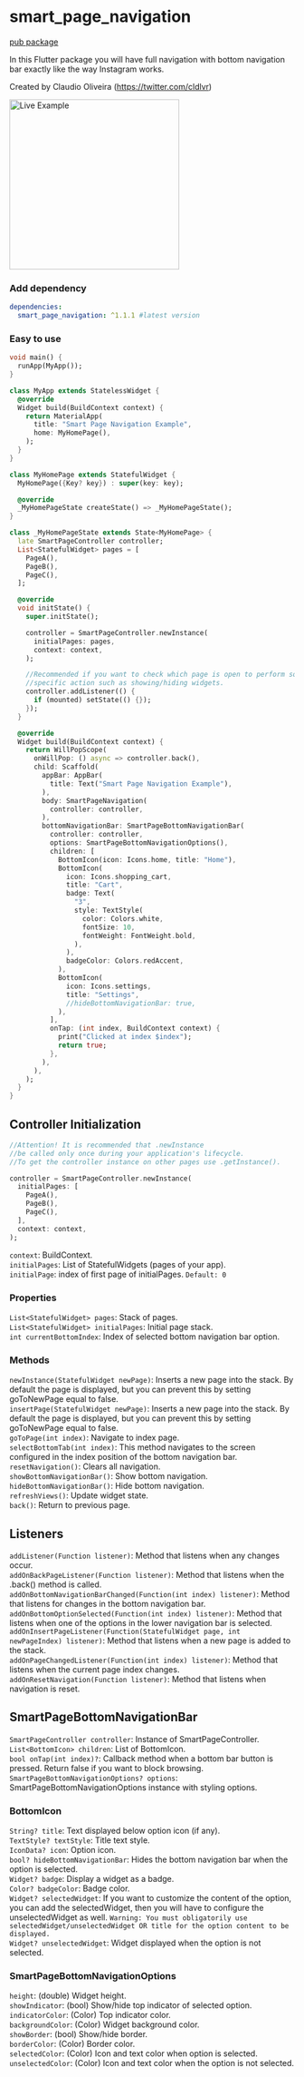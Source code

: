 # smart_page_navigation

[pub package](https://pub.dartlang.org/packages/smart_page_navigation)

In this Flutter package you will have full navigation with bottom navigation bar exactly like the way Instagram works.

Created by Claudio Oliveira (https://twitter.com/cldlvr)

<img src="https://github.com/claudiooliveira/smart_page_navigation/blob/main/live_example.gif?raw=true" alt="Live Example" width="300"/>

### Add dependency

```yaml
dependencies:
  smart_page_navigation: ^1.1.1 #latest version
```

### Easy to use

```dart
void main() {
  runApp(MyApp());
}

class MyApp extends StatelessWidget {
  @override
  Widget build(BuildContext context) {
    return MaterialApp(
      title: "Smart Page Navigation Example",
      home: MyHomePage(),
    );
  }
}

class MyHomePage extends StatefulWidget {
  MyHomePage({Key? key}) : super(key: key);

  @override
  _MyHomePageState createState() => _MyHomePageState();
}

class _MyHomePageState extends State<MyHomePage> {
  late SmartPageController controller;
  List<StatefulWidget> pages = [
    PageA(),
    PageB(),
    PageC(),
  ];

  @override
  void initState() {
    super.initState();

    controller = SmartPageController.newInstance(
      initialPages: pages,
      context: context,
    );

    //Recommended if you want to check which page is open to perform some
    //specific action such as showing/hiding widgets.
    controller.addListener(() {
      if (mounted) setState(() {});
    });
  }

  @override
  Widget build(BuildContext context) {
    return WillPopScope(
      onWillPop: () async => controller.back(),
      child: Scaffold(
        appBar: AppBar(
          title: Text("Smart Page Navigation Example"),
        ),
        body: SmartPageNavigation(
          controller: controller,
        ),
        bottomNavigationBar: SmartPageBottomNavigationBar(
          controller: controller,
          options: SmartPageBottomNavigationOptions(),
          children: [
            BottomIcon(icon: Icons.home, title: "Home"),
            BottomIcon(
              icon: Icons.shopping_cart,
              title: "Cart",
              badge: Text(
                "3",
                style: TextStyle(
                  color: Colors.white,
                  fontSize: 10,
                  fontWeight: FontWeight.bold,
                ),
              ),
              badgeColor: Colors.redAccent,
            ),
            BottomIcon(
              icon: Icons.settings,
              title: "Settings",
              //hideBottomNavigationBar: true,
            ),
          ],
          onTap: (int index, BuildContext context) {
            print("Clicked at index $index");
            return true;
          },
        ),
      ),
    );
  }
}
```

## Controller Initialization

```dart
//Attention! It is recommended that .newInstance 
//be called only once during your application's lifecycle.
//To get the controller instance on other pages use .getInstance().

controller = SmartPageController.newInstance(
  initialPages: [
    PageA(),
    PageB(),
    PageC(),
  ],
  context: context,
);
```

`context`: BuildContext.\
`initialPages`: List of StatefulWidgets (pages of your app).\
`initialPage`: index of first page of initialPages. `Default: 0`

### Properties

`List<StatefulWidget> pages`: Stack of pages.\
`List<StatefulWidget> initialPages`: Initial page stack.\
`int currentBottomIndex`: Index of selected bottom navigation bar option.

### Methods

`newInstance(StatefulWidget newPage)`: Inserts a new page into the stack. By default the page is displayed, but you can prevent this by setting goToNewPage equal to false.\
`insertPage(StatefulWidget newPage)`: Inserts a new page into the stack. By default the page is displayed, but you can prevent this by setting goToNewPage equal to false.\
`goToPage(int index)`: Navigate to index page.\
`selectBottomTab(int index)`: This method navigates to the screen configured in the index position of the bottom navigation bar.\
`resetNavigation()`: Clears all navigation.\
`showBottomNavigationBar()`: Show bottom navigation.\
`hideBottomNavigationBar()`: Hide bottom navigation.\
`refreshViews()`: Update widget state.\
`back()`: Return to previous page.

## Listeners

`addListener(Function listener)`: Method that listens when any changes occur.\
`addOnBackPageListener(Function listener)`: Method that listens when the .back() method is called.\
`addOnBottomNavigationBarChanged(Function(int index) listener)`: Method that listens for changes in the bottom navigation bar.\
`addOnBottomOptionSelected(Function(int index) listener)`: Method that listens when one of the options in the lower navigation bar is selected.\
`addOnInsertPageListener(Function(StatefulWidget page, int newPageIndex) listener)`: Method that listens when a new page is added to the stack.\
`addOnPageChangedListener(Function(int index) listener)`: Method that listens when the current page index changes.\
`addOnResetNavigation(Function listener)`: Method that listens when navigation is reset.

## SmartPageBottomNavigationBar

`SmartPageController controller`: Instance of SmartPageController.\
`List<BottomIcon> children`: List of BottomIcon.\
`bool onTap(int index)?`: Callback method when a bottom bar button is pressed. Return false if you want to block browsing.\
`SmartPageBottomNavigationOptions? options`: SmartPageBottomNavigationOptions instance with styling options.

### BottomIcon

`String? title`: Text displayed below option icon (if any).\
`TextStyle? textStyle`: Title text style.\
`IconData? icon`: Option icon.\
`bool? hideBottomNavigationBar`: Hides the bottom navigation bar when the option is selected.\
`Widget? badge`: Display a widget as a badge.\
`Color? badgeColor`: Badge color.\
`Widget? selectedWidget`: If you want to customize the content of the option, you can add the selectedWidget, then you will have to configure the unselectedWidget as well. `Warning: You must obligatorily use selectedWidget/unselectedWidget OR title for the option content to be displayed.`\
`Widget? unselectedWidget`: Widget displayed when the option is not selected.

### SmartPageBottomNavigationOptions

`height`: (double) Widget height.\
`showIndicator`: (bool) Show/hide top indicator of selected option.\
`indicatorColor`: (Color) Top indicator color.\
`backgroundColor`: (Color) Widget background color.\
`showBorder`: (bool) Show/hide border.\
`borderColor`: (Color) Border color.\
`selectedColor`: (Color) Icon and text color when option is selected.\
`unselectedColor`: (Color) Icon and text color when the option is not selected.